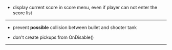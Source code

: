 
- display current score in score menu, even if player can not enter the score list


***

- prevent **possible** collision between bullet and shooter tank

- don't create pickups from OnDisable()

***

